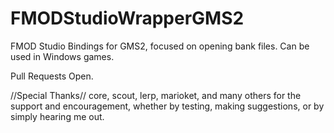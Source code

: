# FMODStudioWrapperGMS2
FMOD Studio Bindings for GMS2, focused on opening bank files. Can be used in Windows games.

Pull Requests Open.

//Special Thanks//
core, scout, lerp, marioket, and many others for the support and encouragement, whether by testing, making suggestions, or by simply hearing me out.

